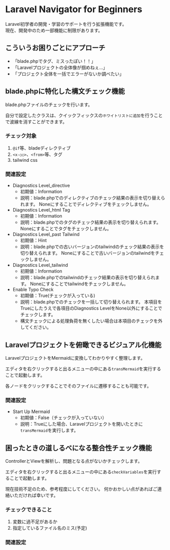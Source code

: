 # Laravel Navigator for Beginners
Laravel初学者の開発・学習のサポートを行う拡張機能です。  
現在、開発中のため一部機能に制限があります。

## こういうお困りごとにアプローチ
- 「blade.phpでタグ、ミスったぽい！！」
- 「Laravelプロジェクトの全体像が掴めねぇ…」
- 「プロジェクト全体を一括でエラーがないか調べたい」

## blade.phpに特化した**構文チェック**機能
blade.phpファイルのチェックを行います。

自分で設定したクラスは、クイックフィックスの`ホワイトリストに追加`を行うことで波線を消すことができます。

### チェック対象
1. `@if`等、bladeディレクティブ
2. `<x-○○>`、`<from>`等、タグ
3. tailwind css

### 関連設定
- Diagnostics Level_directive
  - 初期値：Information
  - 説明：blade.phpでのディレクティブのチェック結果の表示を切り替えられます。
  Noneにすることでディレクティブをチェックしません。
- Diagnostics Level_html Tag
  - 初期値：Information
  - 説明：blade.phpでのタグのチェック結果の表示を切り替えられます。
  Noneにすることでタグをチェックしません。
- Diagnostics Level_past Tailwind
  - 初期値：Hint
  - 説明：blade.phpでの古いバージョンのtailwindのチェック結果の表示を切り替えられます。
  Noneにすることで古いバージョンのtailwindをチェックしません。
- Diagnostics Level_tailwind
  - 初期値：Information
  - 説明：blade.phpでのtailwindのチェック結果の表示を切り替えられます。
  Noneにすることでtailwindをチェックしません。
- Enable Typo Check
  - 初期値：True(チェックが入っている)
  - 説明：blade.phpでのチェックを一括して切り替えられます。
  本項目をTrueにしたうえで各項目のDiagnostics LevelをNone以外にすることでチェックします。
  - 構文チェックによる処理負荷を無くしたい場合は本項目のチェックを外してください。

## Laravelプロジェクトを俯瞰できる**ビジュアル化**機能
LaravelプロジェクトをMermaidに変換してわかりやすく整理します。

エディタを右クリックすると出るメニューの中にある`transMermaid`を実行することで起動します。

各ノードをクリックすることでそのファイルに遷移することも可能です。

### 関連設定
- Start Up Mermaid
  - 初期値：False（チェックが入っていない）
  - 説明：Trueにした場合、Laravelプロジェクトを開いたときに`transMermaid`を実行します。

## 困ったときの道しるべになる**整合性チェック**機能
ControllerとViewを解析し、問題となる点がないかチェックします。

エディタを右クリックすると出るメニューの中にある`checkVariables`を実行することで起動します。

現在技術不足のため、参考程度にしてください。
何かおかしい点があればご連絡いただければ幸いです。

### チェックできること
1. 変数に過不足があるか
2. 指定しているファイル名のミス(予定)

### 関連設定